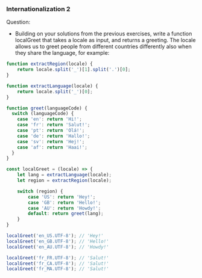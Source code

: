 

### Internationalization 2

Question:

* Building on your solutions from the previous exercises, write a function localGreet that takes a locale as input, and returns a greeting. The locale allows us to greet people from different countries differently also when they share the language, for example:


```javascript
function extractRegion(locale) {
    return locale.split('_')[1].split('.')[0];
}

function extractLanguage(locale) {
    return locale.split('_')[0];
}

function greet(languageCode) {
  switch (languageCode) {
    case 'en': return 'Hi!';
    case 'fr': return 'Salut!';
    case 'pt': return 'Olá!';
    case 'de': return 'Hallo!';
    case 'sv': return 'Hej!';
    case 'af': return 'Haai!';
  }    
}

const localGreet = (locale) => {
    let lang = extractLanguage(locale);
    let region = extractRegion(locale);

    switch (region) {
        case 'US': return 'Hey!';
        case 'GB': return 'Hello!';
        case 'AU': return 'Howdy!';
        default: return greet(lang);
    }
}

localGreet('en_US.UTF-8'); // 'Hey!'
localGreet('en_GB.UTF-8'); // 'Hello!'
localGreet('en_AU.UTF-8'); // 'Howdy!'

localGreet('fr_FR.UTF-8'); // 'Salut!'
localGreet('fr_CA.UTF-8'); // 'Salut!'
localGreet('fr_MA.UTF-8'); // 'Salut!'
```